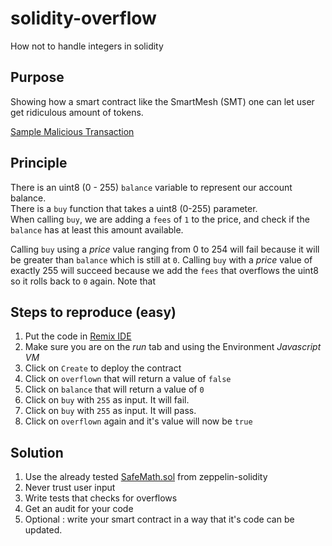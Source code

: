 # solidity-overflow
How not to handle integers in solidity

## Purpose

 Showing how a smart contract like the SmartMesh (SMT) one can let user get ridiculous amount of tokens.

 [Sample Malicious Transaction](https://etherscan.io/tx/0x1abab4c8db9a30e703114528e31dee129a3a758f7f8abc3b6494aad3d304e43f)

## Principle

 There is an uint8 (0 - 255) `balance` variable to represent our account balance.  
 There is a `buy` function that takes a uint8 (0-255) parameter.  
 When calling `buy`, we are adding a `fees` of `1` to the price, and check if the `balance` has at least this amount available.
  
 Calling `buy` using a *price* value ranging from 0 to 254  will fail because it will be greater than `balance` which is still at `0`.
 Calling `buy` with a *price* value of exactly 255 will succeed because we add the `fees` that overflows the uint8 so it rolls back to `0` again.
 Note that 

## Steps to reproduce (easy)

 1. Put the code in [Remix IDE](https://remix.ethereum.org)
 1. Make sure you are on the *run* tab and using the Environment *Javascript VM*
 1. Click on `Create` to deploy the contract
 1. Click on `overflown` that will return a value of `false`
 1. Click on `balance` that will return a value of `0`
 1. Click on `buy` with `255` as input. It will fail.
 1. Click on `buy` with `255` as input. It will pass.
 1. Click on `overflown` again and it's value will now be `true`

## Solution 

 1. Use the already tested [SafeMath.sol](https://github.com/OpenZeppelin/zeppelin-solidity/blob/master/contracts/math/SafeMath.sol) from zeppelin-solidity
 1. Never trust user input 
 1. Write tests that checks for overflows
 1. Get an audit for your code
 1. Optional : write your smart contract in a way that it's code can be updated.
